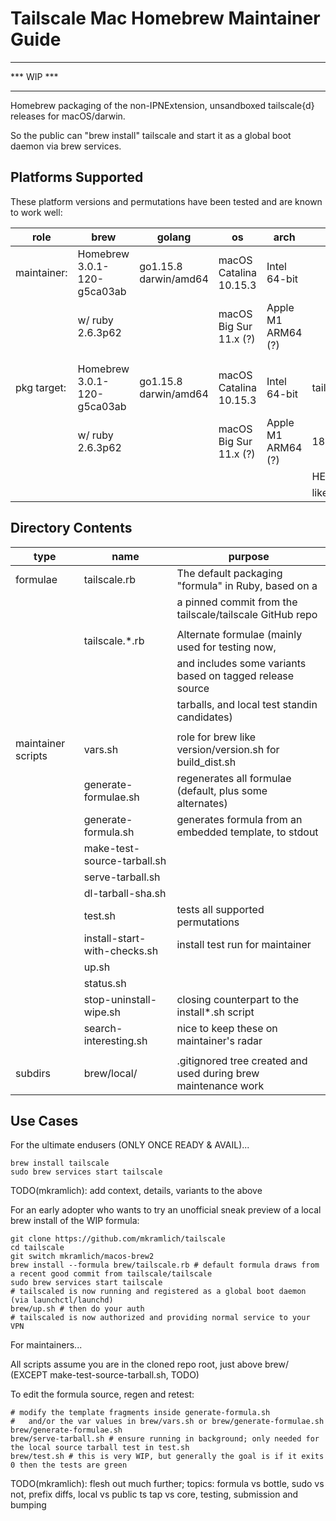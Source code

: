 # Tailscale Mac Homebrew Maintainer Guide


***********
*** WIP ***
***********


Homebrew packaging of the non-IPNExtension, unsandboxed tailscale{d} releases for macOS/darwin.
    
So the public can "brew install" tailscale and start it as a global boot daemon via brew services.


## Platforms Supported

These platform versions and permutations have been tested and are known to work well:

| role        | brew                        | golang                | os                     | arch               | repo       |
| ----------- | --------------------------- | --------------------- | ---------------------- | ------------------ | ---------- |
| maintainer: | Homebrew 3.0.1-120-g5ca03ab | go1.15.8 darwin/amd64 | macOS Catalina 10.15.3 | Intel 64-bit       |            |
|             |   w/ ruby 2.6.3p62          |                       | macOS Big Sur 11.x (?) | Apple M1 ARM64 (?) |            |
|             |                             |                       |                        |                    |            |
|             |                             |                       |                        |                    |            |
| pkg target: | Homebrew 3.0.1-120-g5ca03ab | go1.15.8 darwin/amd64 | macOS Catalina 10.15.3 | Intel 64-bit       | tailscale: |
|             |   w/ ruby 2.6.3p62          |                       | macOS Big Sur 11.x (?) | Apple M1 ARM64 (?) | 188bb14269 |
|             |                             |                       |                        |                    | HEAD       |
|             |                             |                       |                        |                    | likely 1.5 |


## Directory Contents

| type               | name                         | purpose                                                        |
| ------------------ | ---------------------------- | -------------------------------------------------------------- |
| formulae           | tailscale.rb                 | The default packaging "formula" in Ruby, based on a            |
|                    |                              | a pinned commit from the tailscale/tailscale GitHub repo       |
|                    |                              |                                                                |
|                    | tailscale.*.rb               | Alternate formulae (mainly used for testing now,               |
|                    |                              | and includes some variants based on tagged release source      |
|                    |                              | tarballs, and local test standin candidates)                   |
|                    |                              |                                                                |
| maintainer scripts | vars.sh                      | role for brew like version/version.sh for build_dist.sh        |
|                    | generate-formulae.sh         | regenerates all formulae (default, plus some alternates)       |
|                    | generate-formula.sh          | generates formula from an embedded template, to stdout         |
|                    | make-test-source-tarball.sh  |                                                                |
|                    | serve-tarball.sh             |                                                                |
|                    | dl-tarball-sha.sh            |                                                                |
|                    | test.sh                      | tests all supported permutations                               |
|                    | install-start-with-checks.sh | install test run for maintainer                                |
|                    | up.sh                        |                                                                |
|                    | status.sh                    |                                                                |
|                    | stop-uninstall-wipe.sh       | closing counterpart to the install*.sh script                  |
|                    | search-interesting.sh        | nice to keep these on maintainer's radar                       |
|                    |                              |                                                                |
| subdirs            | brew/local/                  | .gitignored tree created and used during brew maintenance work |


## Use Cases

For the ultimate endusers (ONLY ONCE READY & AVAIL)...

```
brew install tailscale
sudo brew services start tailscale
```

TODO(mkramlich): add context, details, variants to the above

For an early adopter who wants to try an unofficial sneak preview of a local brew install of the WIP formula:

```
git clone https://github.com/mkramlich/tailscale
cd tailscale
git switch mkramlich/macos-brew2
brew install --formula brew/tailscale.rb # default formula draws from a recent good commit from tailscale/tailscale
sudo brew services start tailscale
# tailscaled is now running and registered as a global boot daemon (via launchctl/launchd)
brew/up.sh # then do your auth
# tailscaled is now authorized and providing normal service to your VPN
```

For maintainers...

All scripts assume you are in the cloned repo root, just above brew/
	(EXCEPT make-test-source-tarball.sh, TODO)

To edit the formula source, regen and retest:

```
# modify the template fragments inside generate-formula.sh
#   and/or the var values in brew/vars.sh or brew/generate-formulae.sh
brew/generate-formulae.sh
brew/serve-tarball.sh # ensure running in background; only needed for the local source tarball test in test.sh
brew/test.sh # this is very WIP, but generally the goal is if it exits 0 then the tests are green
```

TODO(mkramlich): flesh out much further; topics: formula vs bottle, sudo vs not, prefix diffs, local vs public ts tap vs core, testing, submission and bumping
